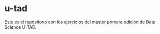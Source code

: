 u-tad
=====

Este es el repositorio con los ejercicios del máster primera edición de Data Science U-TAD.